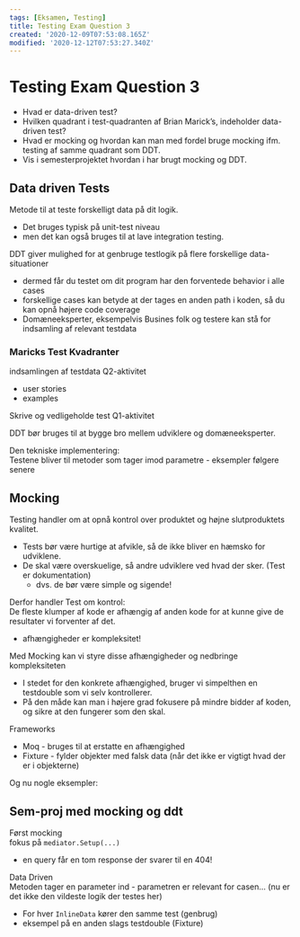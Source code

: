 ```yaml
---
tags: [Eksamen, Testing]
title: Testing Exam Question 3
created: '2020-12-09T07:53:08.165Z'
modified: '2020-12-12T07:53:27.340Z'
---
```


# Testing Exam Question 3
- Hvad er data-driven test?
- Hvilken quadrant i test-quadranten af Brian Marick’s, indeholder data-driven test?
- Hvad er mocking og hvordan kan man med fordel bruge mocking ifm. testing af samme quadrant som DDT.
- Vis i semesterprojektet hvordan i har brugt mocking og DDT.

## Data driven Tests
Metode til at teste forskelligt data på dit logik.
- Det bruges typisk på unit-test niveau
- men det kan også bruges til at lave integration testing.

DDT giver mulighed for at genbruge testlogik på flere forskellige data-situationer
 - dermed får du testet om dit program har den forventede behavior i alle cases
 - forskellige cases kan betyde at der tages en anden path i koden, så du kan opnå højere code coverage
 - Domæneeksperter, eksempelvis Busines folk og testere kan stå for indsamling af relevant testdata

### Maricks Test Kvadranter
indsamlingen af testdata Q2-aktivitet
- user stories
- examples

Skrive og vedligeholde test Q1-aktivitet

DDT bør bruges til at bygge bro mellem udviklere og domæneeksperter. 

Den tekniske implementering:  
Testene bliver til metoder som tager imod parametre - eksempler følgere senere

## Mocking
Testing handler om at opnå kontrol over produktet og højne slutproduktets kvalitet.
- Tests bør være hurtige at afvikle, så de ikke bliver en hæmsko for udviklene.
- De skal være overskuelige, så andre udviklere ved hvad der sker. (Test er dokumentation)
  - dvs. de bør være simple og sigende!

Derfor handler Test om kontrol:  
De fleste klumper af kode er afhængig af anden kode for at kunne give de resultater vi forventer af det.
- afhængigheder er kompleksitet!

Med Mocking kan vi styre disse afhængigheder og nedbringe kompleksiteten
- I stedet for den konkrete afhængighed, bruger vi simpelthen en testdouble som vi selv kontrollerer.
- På den måde kan man i højere grad fokusere på mindre bidder af koden, og sikre at den fungerer som den skal.

Frameworks
- Moq - bruges til at erstatte en afhængighed
- Fixture - fylder objekter med falsk data (når det ikke er vigtigt hvad der er i objekterne)


Og nu nogle eksempler:

## Sem-proj med mocking og ddt
Først mocking  
fokus på `mediator.Setup(...)`
- en query får en tom response der svarer til en 404!

Data Driven  
Metoden tager en parameter ind - parametren er relevant for casen... (nu er det ikke den vildeste logik der testes her)
- For hver `InlineData` kører den samme test (genbrug)
- eksempel på en anden slags testdouble (Fixture)



